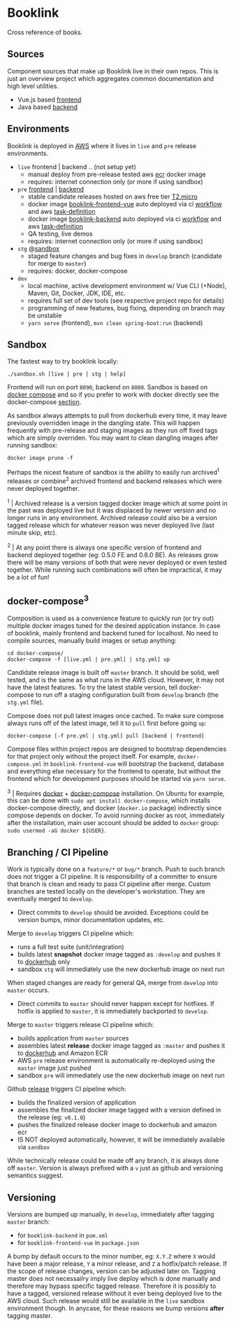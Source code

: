 # Booklink
Cross reference of books.

## Sources
Component sources that make up Booklink live in their own repos. This is just an overview project which aggregates common 
documentation and high level utilities.
* Vue.js based [frontend](https://github.com/mrazjava/booklink-frontend-vue)
* Java based [backend](https://github.com/mrazjava/booklink-backend)

## Environments
Booklink is deployed in [AWS](https://aws.amazon.com/) where it lives in `live` and `pre` release environments.

* `live` frontend | backend .. (not setup yet)
   - manual deploy from pre-release tested aws [ecr](https://aws.amazon.com/ecr/) docker image
   - requires: internet connection only (or more if using sandbox)
* `pre` [frontend](http://ec2-3-124-3-167.eu-central-1.compute.amazonaws.com/) | [backend](http://ec2-3-124-3-167.eu-central-1.compute.amazonaws.com:8888/actuator/info)
   - stable candidate releases hosted on aws free tier [T2.micro](https://aws.amazon.com/ec2/instance-types/t2/)
   - docker image [booklink-frontend-vue](https://hub.docker.com/repository/docker/mrazjava/booklink-frontend-vue) auto deployed via ci [workflow](https://github.com/mrazjava/booklink-frontend-vue/blob/master/.github/workflows/pre-release.yml) and aws [task-definition](https://github.com/mrazjava/booklink-frontend-vue/blob/master/.aws/pre-release.json)
   - docker image [booklink-backend](https://hub.docker.com/repository/docker/mrazjava/booklink-backend) auto deployed via ci [workflow](https://github.com/mrazjava/booklink-backend/blob/master/.github/workflows/pre-release.yml) and aws [task-definition](https://github.com/mrazjava/booklink-backend/blob/master/.aws/pre-release.json)
   - QA testing, live demos
   - requires: internet connection only (or more if using sandbox)
* `stg` @[sandbox](https://github.com/mrazjava/booklink#sandbox)
   - staged feature changes and bug fixes in `develop` branch (candidate for merge to `master`)
   - requires: docker, docker-compose
* `dev`
   - local machine, active development environment w/ Vue CLI (+Node), Maven, Git, Docker, JDK, IDE, etc.
   - requires full set of dev tools (see respective project repo for details)
   - programming of new features, bug fixing, depending on branch may be unstable
   - `yarn serve` (frontend), `mvn clean spring-boot:run` (backend)

## Sandbox
The fastest way to try booklink locally:
```
./sandbox.sh [live | pre | stg | help]
```
Frontend will run on port `8090`, backend on `8080`. Sandbox is based on [docker compose](https://docs.docker.com/compose/) and so if you prefer to work 
with docker directly see the docker-compose [section](https://github.com/mrazjava/booklink#docker-compose3).

As sandbox always attempts to pull from dockerhub every time, it may leave previously overridden image in the dangling state. This will happen frequently with pre-release and staging images as they run off fixed tags which are simply overriden. You may want to clean dangling images after running sandbox:
```
docker image prune -f
```
Perhaps the nicest feature of sandbox is the ability to easily run archived<sup>1</sup> releases or combine<sup>2</sup> archived frontend and backend releases which were never deployed together.

<sup>1</sup> | Archived release is a version tagged docker image which at some point in the past was deployed live but it was displaced by newer version and no longer runs in any environment. Archived release could also be a version tagged release which for whatever reason was never deployed live (last minute skip, etc).

<sup>2</sup> | At any point there is always one specific version of frontend and backend deployed together (eg: 0.5.0 FE and 0.8.0 BE). As releases grow there will be many versions of both that were never deployed or even tested together. While running such combinations will often be impractical, it may be a lot of fun!

## docker-compose<sup>3</sup>
Composition is used as a convenience feature to quickly run (or try out) multiple docker images tuned for the desired 
application instance. In case of booklink, mainly frontend and backend tuned for localhost. No need to compile sources, 
manually build images or setup anything:
```
cd docker-compose/
docker-compose -f [live.yml | pre.yml] | stg.yml] up
```
Candidate release image is built off `master` branch. It should be solid, well tested, and is the same as what runs in the 
AWS cloud. However, it may not have the latest features. To try the latest stable version, tell docker-compose to run off a 
staging configuration built from `develop` branch (the `stg.yml` file).

Compose does not pull latest images once cached. To make sure compose always runs off of the latest image, tell it to 
`pull` first before going `up`:
```
docker-compose [-f pre.yml | stg.yml] pull [backend | frontend]
```

Compose files within project repos are designed to bootstrap dependencies for that project only without the project 
itself. For example, `docker-compose.yml` in `booklink-frontend-vue` will bootstrap the backend, database and 
everything else necessary for the frontend to operate, but without the frontend which for development purposes should 
be started via `yarn serve`.

<sup>3</sup> | Requires [docker](https://docs.docker.com/install/) + [docker-compose](https://docs.docker.com/compose/install/) 
installation. On Ubuntu for example, this can be done with `sudo apt install docker-compose`, which installs 
docker-compose directly, and docker (`docker.io` package) indirectly since compose depends on docker. To avoid running 
docker as root, immediately after the installation, main user account should be added to `docker` group: 
`sudo usermod -aG docker ${USER}`.

## Branching / CI Pipeline
Work is typically done on a `feature/*` or `bug/*` branch. Push to such branch does not trigger a CI pipeline. It is responsibility of a committer to ensure that branch is clean and ready to pass CI pipeline after merge. Custom branches are tested locally on the developer's workstation. They are eventually merged to `develop`.

* Direct commits to `develop` should be avoided. Exceptions could be version bumps, minor documentation updates, etc.

Merge to `develop` triggers CI pipeline which:

* runs a full test suite (unit/integration)
* builds latest **snapshot** docker image tagged as `:develop` and pushes it to [dockerhub](https://hub.docker.com/search?q=mrazjava%2Fbooklink&type=image) only
* sandbox `stg` will immediately use the new dockerhub image on next run

When staged changes are ready for general QA, merge from `develop` into `master` occurs.

* Direct commits to `master` should never happen except for hotfixes. If hotfix is applied to `master`, it is immediately backported to `develop`.

Merge to `master` triggers release CI pipeline which:

* builds application from `master` sources
* assembles latest **release** docker image tagged as `:master` and pushes it to [dockerhub](https://hub.docker.com/search?q=mrazjava%2Fbooklink&type=image) and Amazon ECR
* AWS `pre` release environment is automatically re-deployed using the `master` image just pushed
* sandbox `pre` will immediately use the new dockerhub image on next run

Github [release](https://help.github.com/en/github/administering-a-repository/about-releases) triggers CI pipeline which:

 * builds the finalized version of application
 * assembles the finalized docker image tagged with a version defined in the release (eg: `v0.1.0`)
 * pushes the finalized release docker image to dockerhub and amazon ecr
 * IS NOT deployed automatically, however, it will be immediately available via `sandbox`

While technically release could be made off any branch, it is always done off `master`. Version is always prefixed with a `v` just as github and versioning semantics suggest.

## Versioning
Versions are bumped up manually, in `develop`, immediately after tagging `master` branch:

* for `booklink-backend` in `pom.xml`
* for `booklink-frontend-vue` in `package.json`

A bump by default occurs to the minor number, eg: `X.Y.Z` where `X` would have been a major release, `Y` a minor 
release, and `Z` a hotfix/patch release. If the scope of release changes, version can be adjusted later on. Tagging 
master does not necessailry imply live deploy which is done manually and therefore may bypass specific tagged release. 
Therefore it is possibly to have a tagged, versioned release without it ever being deployed live to the AWS cloud. Such 
release would still be available in the `live` sandbox environment though. In anycase, for these reasons we bump 
versions **after** tagging master.
